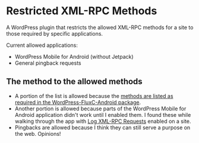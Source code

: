 # Restricted XML-RPC Methods

A WordPress plugin that restricts the allowed XML-RPC methods for a site to those required by specific applications.

Current allowed applications:

* WordPress Mobile for Android (without Jetpack)
* General pingback requests

## The method to the allowed methods

* A portion of the list is allowed because the [methods are listed as required in the WordPress-FluxC-Android package](https://github.com/wordpress-mobile/WordPress-FluxC-Android/blob/2c38f70f8a45ec12f12ebac1de1c646ea9e49b7f/fluxc/src/main/java/org/wordpress/android/fluxc/network/discovery/DiscoveryUtils.java#L72-L76).
* Another portion is allowed because parts of the WordPress Mobile for Android application didn't work until I enabled them. I found these while walking through the app with [Log XML-RPC Requests](http://github.com/jeremyfelt/log-xmlrpc-requests) enabled on a site.
* Pingbacks are allowed because I think they can still serve a purpose on the web. Opinions!
